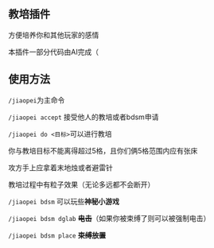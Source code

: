 ## 教培插件

方便培养你和其他玩家的感情

本插件一部分代码由AI完成（

## 使用方法

`/jiaopei`为主命令

`/jiaopei accept` 接受他人的教培或者bdsm申请

`/jiaopei do <目标>`可以进行教培

你与教培目标不能离得超过5格，且你们俩5格范围内应有张床

攻方手上应拿着末地烛或者避雷针

教培过程中有粒子效果（无论多远都不会断开）

`/jiaopei bdsm` 可以玩些**神秘小游戏**

`/jiaopei bdsm dglab` **~~电击~~**（如果你被束缚了则可以被强制电击）

`/jiaopei bdsm place` **~~束缚放置~~**